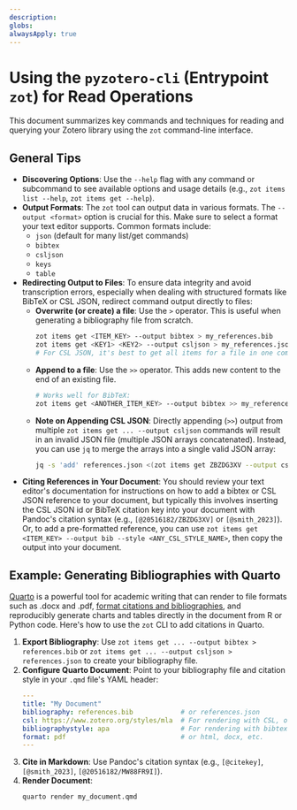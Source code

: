 ```yaml
---
description: 
globs: 
alwaysApply: true
---
```

# Using the `pyzotero-cli` (Entrypoint `zot`) for Read Operations

This document summarizes key commands and techniques for reading and querying your Zotero library using the `zot` command-line interface.

## General Tips

*   **Discovering Options**: Use the `--help` flag with any command or subcommand to see available options and usage details (e.g., `zot items list --help`, `zot items get --help`).
*   **Output Formats**: The `zot` tool can output data in various formats. The `--output <format>` option is crucial for this. Make sure to select a format your text editor supports. Common formats include:
    *   `json` (default for many list/get commands)
    *   `bibtex`
    *   `csljson`
    *   `keys`
    *   `table`
*   **Redirecting Output to Files**: To ensure data integrity and avoid transcription errors, especially when dealing with structured formats like BibTeX or CSL JSON, redirect command output directly to files:
    *   **Overwrite (or create) a file**: Use the `>` operator. This is useful when generating a bibliography file from scratch.
        ```bash
        zot items get <ITEM_KEY> --output bibtex > my_references.bib
        zot items get <KEY1> <KEY2> --output csljson > my_references.json 
        # For CSL JSON, it's best to get all items for a file in one command to ensure a valid JSON array.
        ```
    *   **Append to a file**: Use the `>>` operator. This adds new content to the end of an existing file.
        ```bash
        # Works well for BibTeX:
        zot items get <ANOTHER_ITEM_KEY> --output bibtex >> my_references.bib
        ```
    *   **Note on Appending CSL JSON**: Directly appending (`>>`) output from multiple `zot items get ... --output csljson` commands will result in an invalid JSON file (multiple JSON arrays concatenated). Instead, you can use `jq` to merge the arrays into a single valid JSON array:
        ```bash
        jq -s 'add' references.json <(zot items get ZBZDG3XV --output csljson) > temp.json && mv temp.json references.json
        ```
*   **Citing References in Your Document**: You should review your text editor's documentation for instructions on how to add a bibtex or CSL JSON reference to your document, but typically this involves inserting the CSL JSON id or BibTeX citation key into your document with Pandoc's citation syntax (e.g., `[@20516182/ZBZDG3XV]` or `[@smith_2023]`). Or, to add a pre-formatted reference, you can use `zot items get <ITEM_KEY> --output bib --style <ANY_CSL_STYLE_NAME>`, then copy the output into your document.

## Example: Generating Bibliographies with Quarto

[Quarto](https://quarto.org/) is a powerful tool for academic writing that can render to file formats such as .docx and .pdf, [format citations and bibliographies](https://quarto.org/docs/authoring/citations.html), and reproducibly generate charts and tables directly in the document from R or Python code. Here's how to use the `zot` CLI to add citations in Quarto.

1.  **Export Bibliography**: Use `zot items get ... --output bibtex > references.bib` or `zot items get ... --output csljson > references.json` to create your bibliography file.
2.  **Configure Quarto Document**: Point to your bibliography file and citation style in your `.qmd` file's YAML header:
    ```yaml
    ---
    title: "My Document"
    bibliography: references.bib            # or references.json
    csl: https://www.zotero.org/styles/mla  # For rendering with CSL, or
    bibliographystyle: apa                  # For rendering with bibtex
    format: pdf                             # or html, docx, etc.
    ---
    ```
3.  **Cite in Markdown**: Use Pandoc's citation syntax (e.g., `[@citekey]`, `[@smith_2023]`, `[@20516182/MW88FR9I]`).
4.  **Render Document**:
    ```bash
    quarto render my_document.qmd
    ```
